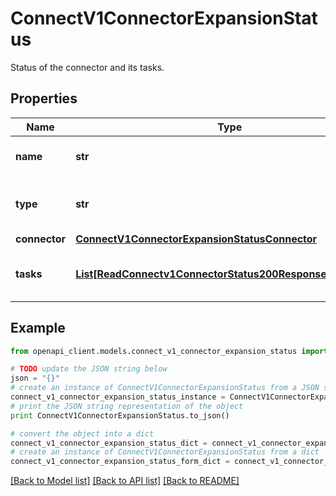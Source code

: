 # ConnectV1ConnectorExpansionStatus

Status of the connector and its tasks.

## Properties
Name | Type | Description | Notes
------------ | ------------- | ------------- | -------------
**name** | **str** | The name of the connector. | 
**type** | **str** | Type of connector, sink or source. | 
**connector** | [**ConnectV1ConnectorExpansionStatusConnector**](ConnectV1ConnectorExpansionStatusConnector.md) |  | 
**tasks** | [**List[ReadConnectv1ConnectorStatus200ResponseTasksInner]**](ReadConnectv1ConnectorStatus200ResponseTasksInner.md) | A map containing the task status. | [optional] 

## Example

```python
from openapi_client.models.connect_v1_connector_expansion_status import ConnectV1ConnectorExpansionStatus

# TODO update the JSON string below
json = "{}"
# create an instance of ConnectV1ConnectorExpansionStatus from a JSON string
connect_v1_connector_expansion_status_instance = ConnectV1ConnectorExpansionStatus.from_json(json)
# print the JSON string representation of the object
print ConnectV1ConnectorExpansionStatus.to_json()

# convert the object into a dict
connect_v1_connector_expansion_status_dict = connect_v1_connector_expansion_status_instance.to_dict()
# create an instance of ConnectV1ConnectorExpansionStatus from a dict
connect_v1_connector_expansion_status_form_dict = connect_v1_connector_expansion_status.from_dict(connect_v1_connector_expansion_status_dict)
```
[[Back to Model list]](../ccloud/README.md#documentation-for-models) [[Back to API list]](../ccloud/README.md#documentation-for-api-endpoints) [[Back to README]](../ccloud/README.md)


